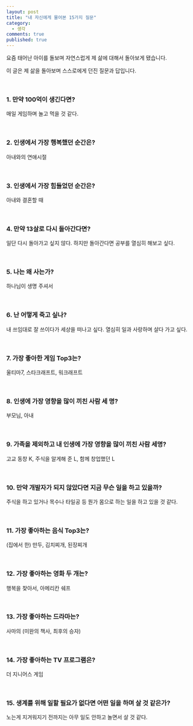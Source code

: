 ```yaml
---
layout: post
title: "내 자신에게 물어본 15가지 질문"
category:
  - 생각
comments: true
published: true
---
```


요즘 태어난 아이를 돌보며 자연스럽게 제 삶에 대해서 돌아보게 됐습니다.

이 글은 제 삶을 돌아보며 스스로에게 던진 질문과 답입니다.

<br/>

### 1. 만약 100억이 생긴다면?

매일 게임하며 놀고 먹을 것 같다. 

<br/>



### 2. 인생에서 가장 행복했던 순간은?

아내와의 연애시절

<br/>



### 3. 인생에서 가장 힘들었던 순간은?

아내와 결혼할 때

<br/>



### 4. 만약 13살로 다시 돌아간다면?

일단 다시 돌아가고 싶지 않다.
하지만 돌아간다면 공부를 열심히 해보고 싶다.

<br/>



### 5. 나는 왜 사는가?

하나님이 생명 주셔서

<br/>



### 6. 난 어떻게 죽고 싶나?

내 쓰임대로 잘 쓰이다가 세상을 떠나고 싶다.
열심히 일과 사랑하며 살다 가고 싶다.

<br/>



### 7. 가장 좋아한 게임 Top3는?

울티마7, 스타크래프트, 워크래프트

<br/>



### 8. 인생에 가장 영향을 많이 끼친 사람 세 명?

부모님, 아내

<br/>



### 9. 가족을 제외하고 내 인생에 가장 영향을 많이 끼친 사람 세명? 

고교 동창 K, 주식을 알게해 준 L, 함께 창업했던 L

<br/>



### 10. 만약 개발자가 되지 않았다면 지금 무슨 일을 하고 있을까?

주식을 하고 있거나 목수나 타일공 등 뭔가 몸으로 하는 일을 하고 있을 것 같다.

<br/>



### 11. 가장 좋아하는 음식 Top3는?

(집에서 한) 만두, 김치찌개, 된장찌개

<br/>



### 12. 가장 좋아하는 영화 두 개는?

행복을 찾아서, 아메리칸 쉐프

<br/>



### 13. 가장 좋아하는 드라마는?

사마의 (미완의 책사, 최후의 승자)

<br/>



### 14. 가장 좋아하는 TV 프로그램은?

더 지니어스 게임

<br/>



### 15. 생계를 위해 일할 필요가 없다면 어떤 일을 하며 살 것 같은가?

노는게 지겨워지기 전까지는 아무 일도 안하고 놀면서 살 것 같다.

